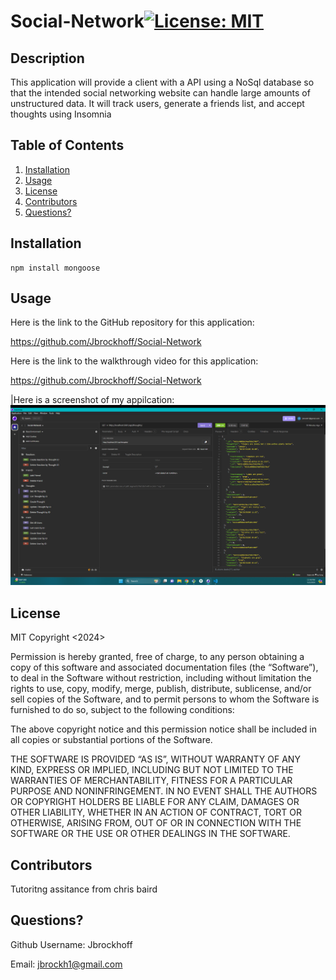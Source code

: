 # Social-Network[![License: MIT](https://img.shields.io/badge/License-MIT-yellow.svg)](https://opensource.org/licenses/MIT)
  
## Description
This application will provide a client with a API using a NoSql database so that the intended social networking website can handle large amounts of unstructured data. It will track users, generate a friends list, and accept thoughts using Insomnia

## Table of Contents
1. [Installation](#installation)
2. [Usage](#usage)
3. [License](#license)
4. [Contributors](#contributors)
5. [Questions?](#questions)

## Installation
    npm install mongoose

## Usage
Here is the link to the GitHub repository for this application:

https://github.com/Jbrockhoff/Social-Network

Here is the link to the walkthrough video for this application:

https://github.com/Jbrockhoff/Social-Network

|Here is a screenshot of my appilcation:
![social.png](./assets/social.png)

## License
MIT
Copyright <2024> <Jennie Brockhoff>

Permission is hereby granted, free of charge, to any person obtaining a copy of this software and associated documentation files (the “Software”), to deal in the Software without restriction, including without limitation the rights to use, copy, modify, merge, publish, distribute, sublicense, and/or sell copies of the Software, and to permit persons to whom the Software is furnished to do so, subject to the following conditions:

The above copyright notice and this permission notice shall be included in all copies or substantial portions of the Software.

THE SOFTWARE IS PROVIDED “AS IS”, WITHOUT WARRANTY OF ANY KIND, EXPRESS OR IMPLIED, INCLUDING BUT NOT LIMITED TO THE WARRANTIES OF MERCHANTABILITY, FITNESS FOR A PARTICULAR PURPOSE AND NONINFRINGEMENT. IN NO EVENT SHALL THE AUTHORS OR COPYRIGHT HOLDERS BE LIABLE FOR ANY CLAIM, DAMAGES OR OTHER LIABILITY, WHETHER IN AN ACTION OF CONTRACT, TORT OR OTHERWISE, ARISING FROM, OUT OF OR IN CONNECTION WITH THE SOFTWARE OR THE USE OR OTHER DEALINGS IN THE SOFTWARE.

## Contributors
Tutoritng assitance from chris baird

## Questions?
Github Username: Jbrockhoff 

Email: jbrockh1@gmail.com